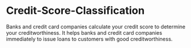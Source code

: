 # Credit-Score-Classification
Banks and credit card companies calculate your credit score to determine your creditworthiness. It helps banks and credit card companies immediately to issue loans to customers with good creditworthiness.
